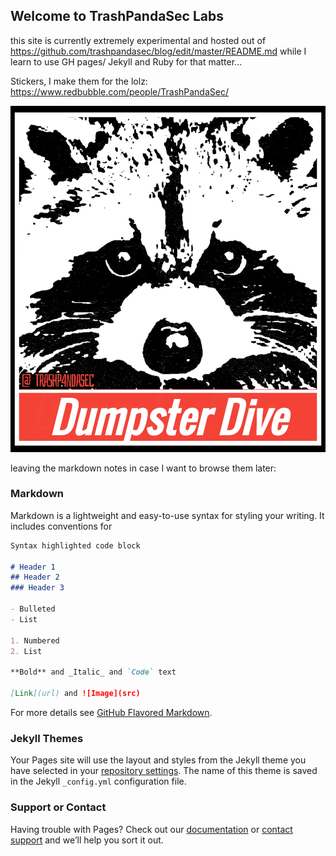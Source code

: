 ## Welcome to TrashPandaSec Labs

this site is currently extremely experimental and hosted out of https://github.com/trashpandasec/blog/edit/master/README.md while I learn to use GH pages/ Jekyll and Ruby for that matter...

Stickers, I make them for the lolz:
https://www.redbubble.com/people/TrashPandaSec/

![Dumpsterdive](/images/dumpsterdive.jpg)








leaving the markdown notes in case I want to browse them later:

### Markdown

Markdown is a lightweight and easy-to-use syntax for styling your writing. It includes conventions for

```markdown
Syntax highlighted code block

# Header 1
## Header 2
### Header 3

- Bulleted
- List

1. Numbered
2. List

**Bold** and _Italic_ and `Code` text

[Link](url) and ![Image](src)
```

For more details see [GitHub Flavored Markdown](https://guides.github.com/features/mastering-markdown/).

### Jekyll Themes

Your Pages site will use the layout and styles from the Jekyll theme you have selected in your [repository settings](https://github.com/trashpandasec/blog/settings). The name of this theme is saved in the Jekyll `_config.yml` configuration file.

### Support or Contact

Having trouble with Pages? Check out our [documentation](https://help.github.com/categories/github-pages-basics/) or [contact support](https://github.com/contact) and we’ll help you sort it out.
